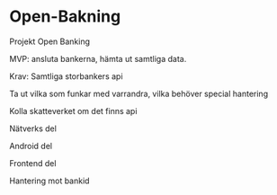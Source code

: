 # Open-Bakning
Projekt Open Banking

MVP: ansluta bankerna, hämta ut samtliga data.

Krav: Samtliga storbankers api

Ta ut vilka som funkar med varrandra, vilka behöver special hantering

Kolla skatteverket om det finns api

Nätverks del

Android del

Frontend del

Hantering mot bankid

